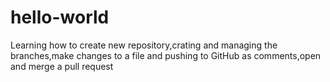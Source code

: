 # hello-world
Learning how to create new repository,crating and managing the branches,make changes to a file and pushing  to GitHub as comments,open and merge a pull request
